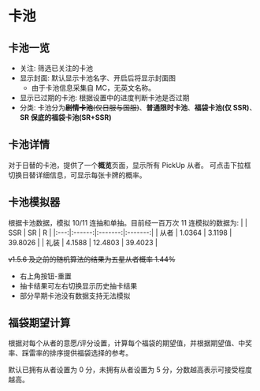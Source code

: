 # 卡池

## 卡池一览

- 关注: 筛选已关注的卡池
- 显示封面: 默认显示卡池名字、开启后将显示封面图
  - 由于卡池信息采集自 MC，无英文名称。
- 显示已过期的卡池: 根据设置中的进度判断卡池是否过期
- 分类: 卡池分为~~**剧情卡池**(仅日服与国服)~~、**普通限时卡池**、**福袋卡池(仅 SSR)**、**SR 保底的福袋卡池(SR+SSR)**

## 卡池详情

对于日替的卡池，提供了一个**概览**页面，显示所有 PickUp 从者。
可点击下拉框切换日替详细信息，可显示每张卡牌的概率。

## 卡池模拟器

根据卡池数据，模拟 10/11 连抽和单抽。目前经一百万次 11 连模拟的数据为:
| | SSR | SR | R |
|:---:|:------:|:-------:|:-------:|
| 从者 | 1.0364 | 3.1198 | 39.8026 |
| 礼装 | 4.1588 | 12.4803 | 39.4023 |

~~v1.5.6 及之前的随机算法的结果为五星从者概率 1.44%~~

- 右上角按钮-重置
- 抽卡结果可左右切换显示历史抽卡结果
- 部分早期卡池没有数据支持无法模拟

## 福袋期望计算

根据对每个从者的意愿/评分设置，计算每个福袋的期望值，并根据期望值、中奖率、踩雷率的排序提供福袋选择的参考。

默认已拥有从者设置为 0 分，未拥有从者设置为 5 分，分数越高表示可接受程度越高。
